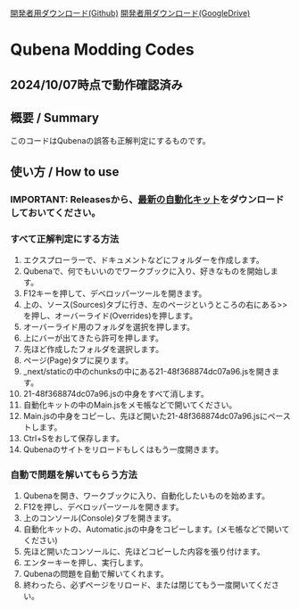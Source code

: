 [開発者用ダウンロード(Github)](https://github.com/takuan-tv-2sei/9bn-a/releases/latest)
[開発者用ダウンロード(GoogleDrive)](https://drive.google.com/file/d/1DLisE502COKtF19HwrOEVmNc9dn_FrWj/view?usp=sharing)
# Qubena Modding Codes
## 2024/10/07時点で動作確認済み
## 概要 / Summary
このコードはQubenaの誤答も正解判定にするものです。
## 使い方 / How to use
### IMPORTANT: Releasesから、[最新の自動化キット](https://github.com/takuan-tv-2sei/9bn-a/releases/latest)をダウンロードしておいてください。
### すべて正解判定にする方法
1. エクスプローラーで、ドキュメントなどにフォルダーを作成します。
2. Qubenaで、何でもいいのでワークブックに入り、好きなものを開始します。
3. F12キーを押して、デベロッパーツールを開きます。
4. 上の、ソース(Sources)タブに行き、左のページというところの右にある>>を押し、オーバーライド(Overrides)を押します。
5. オーバーライド用のフォルダを選択を押します。
6. 上にバーが出てきたら許可を押します。
7. 先ほど作成したフォルダを選択します。
8. ページ(Page)タブに戻ります。
9. _next/staticの中のchunksの中にある21-48f368874dc07a96.jsを開きます。
10. 21-48f368874dc07a96.jsの中身をすべて消します。
11. 自動化キットの中のMain.jsをメモ帳などで開いてください。
12. Main.jsの中身をコピーし、先ほど開いた21-48f368874dc07a96.jsにペーストします。
13. Ctrl+Sをおして保存します。
14. Qubenaのサイトをリロードもしくはもう一度開きます。

### 自動で問題を解いてもらう方法
1. Qubenaを開き、ワークブックに入り、自動化したいものを始めます。
2. F12を押し、デベロッパーツールを開きます。
3. 上のコンソール(Console)タブを開きます。
4. 自動化キットの、Automatic.jsの中身をコピーします。(メモ帳などで開いてください)
5. 先ほど開いたコンソールに、先ほどコピーした内容を張り付けます。
6. エンターキーを押し、実行します。
7. Qubenaの問題を自動で解いてくれます。
8. 終わったら、必ずページをリロード、または閉じてもう一度開いてください。
